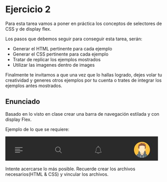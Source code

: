 # Ejercicio 2

Para esta tarea vamos a poner en práctica los conceptos de selectores de CSS y de display flex.

Los pasos que debemos seguir para conseguir esta tarea, serán:

- Generar el HTML pertinente para cada ejemplo
- Generar el CSS pertinente para cada ejemplo
- Tratar de replicar los ejemplos mostrados
- Utilizar las imagenes dentro de images

Finalmente te invitamos a que una vez que lo hallas logrado, dejes volar tu creatividad y generes otros ejemplos por tu cuenta o trates de integrar los ejemplos antes mostrados.

## Enunciado
Basado en lo visto en clase crear una barra de navegación estilada y con display Flex.

Ejemplo de lo que se requiere:

![ejercicio_2](ejercicio_2.jpg)

Intente acercarse lo más posible. Recuerde crear los archivos necesarios(HTML & CSS) y vincular los archivos.